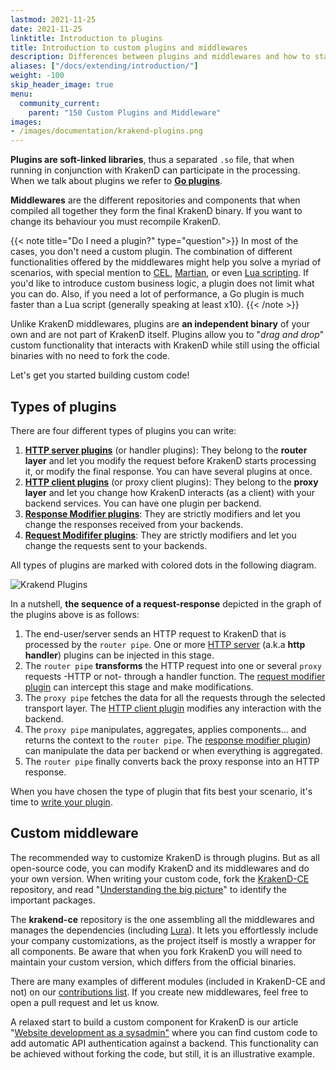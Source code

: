 ```yaml
---
lastmod: 2021-11-25
date: 2021-11-25
linktitle: Introduction to plugins
title: Introduction to custom plugins and middlewares
description: Differences between plugins and middlewares and how to start using your own plugins
aliases: ["/docs/extending/introduction/"]
weight: -100
skip_header_image: true
menu:
  community_current:
    parent: "150 Custom Plugins and Middleware"
images:
- /images/documentation/krakend-plugins.png
---
```


**Plugins are soft-linked libraries**, thus a separated `.so` file, that when running in conjunction with KrakenD can participate in the processing. When we talk about plugins we refer to **[Go plugins](https://golang.org/pkg/plugin/)**.

**Middlewares** are the different repositories and components that when compiled all together they form the final KrakenD binary. If you want to change its behaviour you must recompile KrakenD.

{{< note title="Do I need a plugin?" type="question">}}
In most of the cases, you don't need a custom plugin. The combination of different functionalities offered by the middlewares might help you solve a myriad of scenarios, with special mention to [CEL](/docs/endpoints/common-expression-language-cel/), [Martian](/docs/backends/martian/), or even [Lua scripting](/docs/endpoints/lua/). If you'd like to introduce custom business logic, a plugin does not limit what you can do. Also, if you need a lot of performance, a Go plugin is much faster than a Lua script (generally speaking at least x10).
{{< /note >}}

Unlike KrakenD middlewares, plugins are **an independent binary** of your own and are not part of KrakenD itself. Plugins allow you to "*drag and drop*" custom functionality that interacts with KrakenD while still using the official binaries with no need to fork the code.

Let's get you started building custom code!

## Types of plugins
There are four different types of plugins you can write:

1.  **[HTTP server plugins](/docs/extending/http-server-plugins/)** (or handler plugins): They belong to the **router layer** and let you modify the request before KrakenD starts processing it, or modify the final response. You can have several plugins at once.
2.  **[HTTP client plugins](/docs/extending/http-client-plugins/)** (or proxy client plugins): They belong to the **proxy layer** and let you change how KrakenD interacts (as a client) with your backend services. You can have one plugin per backend.
3.  **[Response Modifier plugins](/docs/extending/plugin-modifiers/)**: They are strictly modifiers and let you change the responses received from your backends.
4.  **[Request Modififer plugins](/docs/extending/plugin-modifiers/)**: They are strictly modifiers and let you change the requests sent to your backends.


All types of plugins are marked with colored dots in the following diagram.

![Krakend Plugins](/images/documentation/krakend-plugins.png)

In a nutshell, **the sequence of a request-response** depicted in the graph of the plugins above is as follows:

1.  The end-user/server sends an HTTP request to KrakenD that is processed by the `router pipe`. One or more [HTTP server](/docs/extending/http-server-plugins/) (a.k.a **http handler**) plugins can be injected in this stage.
2.  The `router pipe` **transforms** the HTTP request into one or several `proxy` requests -HTTP or not- through a handler function. The [request modifier plugin](/docs/extending/plugin-modifiers/) can intercept this stage and make modifications.
3.  The `proxy pipe` fetches the data for all the requests through the selected transport layer. The [HTTP client plugin](/docs/extending/http-client-plugins/) modifies any interaction with the backend.
4.  The `proxy pipe` manipulates, aggregates, applies components... and returns the context to the `router pipe`. The [response modifier plugin](/docs/extending/plugin-modifiers/)) can manipulate the data per backend or when everything is aggregated.
5.  The `router pipe` finally converts back the proxy response into an HTTP response.

When you have chosen the type of plugin that fits best your scenario, it's time to [write your plugin](/docs/extending/writing-plugins/).

## Custom middleware
The recommended way to customize KrakenD is through plugins. But as all open-source code, you can modify KrakenD and its middlewares and do your own version. When writing your custom code, fork the [KrakenD-CE](https://github.com/krakendio/krakend-ce) repository, and read "[Understanding the big picture](/docs/design/#the-important-packages)" to identify the important packages.


The **krakend-ce** repository is the one assembling all the middlewares and manages the dependencies (including [Lura](https://github.com/luraproject/lura)). It lets you effortlessly include your company customizations, as the project itself is mostly a wrapper for all components. Be aware that when you fork KrakenD you will need to maintain your custom version, which differs from the official binaries.

There are many examples of different modules (included in KrakenD-CE and not) on our [contributions list](https://github.com/krakendio/krakend-contrib). If you create new middlewares, feel free to open a pull request and let us know.

A relaxed start to build a custom component for KrakenD is our article "[Website development as a sysadmin"](/blog/website-development-as-a-sysadmin/) where you can find custom code to add automatic API authentication against a backend. This functionality can be achieved without forking the code, but still, it is an illustrative example.

